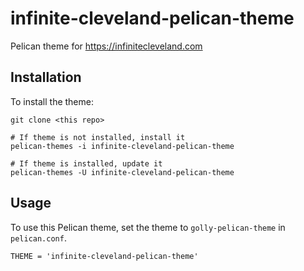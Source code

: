 # infinite-cleveland-pelican-theme

Pelican theme for <https://infinitecleveland.com>

## Installation

To install the theme:

```
git clone <this repo>

# If theme is not installed, install it
pelican-themes -i infinite-cleveland-pelican-theme

# If theme is installed, update it
pelican-themes -U infinite-cleveland-pelican-theme
```

## Usage

To use this Pelican theme, set the theme to `golly-pelican-theme`
in `pelican.conf`.

```
THEME = 'infinite-cleveland-pelican-theme'
```
